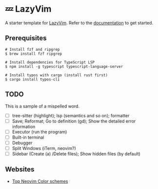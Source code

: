 # 💤 LazyVim

A starter template for [LazyVim](https://github.com/LazyVim/LazyVim).
Refer to the [documentation](https://lazyvim.github.io/installation) to get started.

## Prerequisites

```shell
# Install fzf and ripgrep
$ brew install fzf ripgrep

# Install dependencies for TypeScript LSP
$ npm install -g typescript typescript-language-server

# Install typos with cargo (install rust first)
$ cargo install typos-cli
```


## TODO

This is a sample of a mispelled word.

- [ ] tree-sitter (highlight); lsp (semantics and so on); formatter
- [ ] Save; Reformat; Go to definition (gd); Show the detailed error information
- [ ] Executor (run the program)
- [ ] Built-in terminal
- [ ] Debugger
- [ ] Split Windows (iTerm, neovim?)
- [ ] Sidebar (Create (a) /Delete files); Show hidden files (by default)

## Websites

- [Top Neovim Color schemes](https://dotfyle.com/neovim/colorscheme/top)
